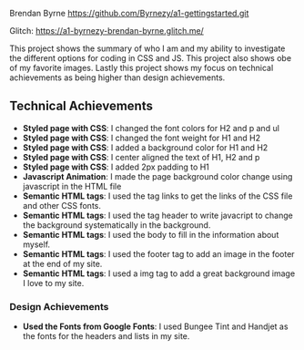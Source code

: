Brendan Byrne 
https://github.com/Byrnezy/a1-gettingstarted.git

Glitch: https://a1-byrnezy-brendan-byrne.glitch.me/ 

This project shows the summary of who I am and my ability to investigate the different options for coding in CSS and JS. This project also shows obe of my favorite images. Lastly this project shows my focus on technical achievements as being higher than design achievements. 

## Technical Achievements
- **Styled page with CSS**: I changed the font colors for H2 and p and ul
- **Styled page with CSS**: I changed the font weight for H1 and H2
- **Styled page with CSS**: I added a background color for H1 and H2
- **Styled page with CSS**: I center aligned the text of H1, H2 and p
- **Styled page with CSS**: I added 2px padding to H1
- **Javascript Animation**: I made the page background color change using javascript in the HTML file
- **Semantic HTML tags**: I used the tag links to get the links of the CSS file and other CSS fonts.
- **Semantic HTML tags**: I used the tag header to write javacript to change the background systematically in the background.
- **Semantic HTML tags**: I used the body to fill in the information about myself.
- **Semantic HTML tags**: I used the footer tag to add an image in the footer at the end of my site.
- **Semantic HTML tags**: I used a img tag to add a great background image I love to my site.

### Design Achievements
- **Used the Fonts from Google Fonts**: I used Bungee Tint and Handjet as the fonts for the headers and lists in my site.

